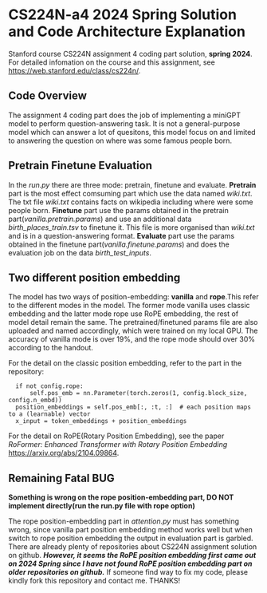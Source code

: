 # CS224N-a4 2024 Spring Solution and Code Architecture Explanation

Stanford course CS224N assignment 4 coding part solution, **spring 2024**. For detailed infomation on the course and this assignment, see https://web.stanford.edu/class/cs224n/. 

## Code Overview

The assignment 4 coding part does the job of implementing a miniGPT model to perform question-answering task. It is not a general-purpose model which can answer a lot of quesitons, this model focus on and limited to answering the question on where was some famous people born.

## Pretrain Finetune Evaluation

In the *run.py* there are three mode: pretrain, finetune and evaluate. **Pretrain** part is the most effect comsuming part which use the data named *wiki.txt*. The txt file *wiki.txt* contains facts on wikipedia including where were some people born. **Finetune** part use the params obtained in the pretrain part(*vanilla.pretrain.params*) and use an additional data *birth_places_train.tsv* to finetune it. This file is more organised than *wiki.txt* and is in a question-answering format. **Evaluate** part use the params obtained in the finetune part(*vanilla.finetune.params*) and does the evaluation job on the data *birth_test_inputs*.

## Two different position embedding

The model has two ways of position-embedding: **vanilla** and **rope**.This refer to the different modes in the model. The former mode vanilla uses classic embedding and the latter mode rope use RoPE embedding, the rest of model detail remain the same. The pretrained/finetuned params file are also uploaded and named accordingly, which were trained on my local GPU. The accuracy of vanilla mode is over 19%, and the rope mode should over 30% according to the handout.

For the detail on the classic position embedding, refer to the part in the repository:

```
  if not config.rope:
      self.pos_emb = nn.Parameter(torch.zeros(1, config.block_size, config.n_embd))
  position_embeddings = self.pos_emb[:, :t, :]  # each position maps to a (learnable) vector
  x_input = token_embeddings + position_embeddings
```

For the detail on RoPE(Rotary Position Embedding), see the paper *RoFormer: Enhanced Transformer with Rotary Position Embedding* https://arxiv.org/abs/2104.09864.

## Remaining Fatal BUG

**Something is wrong on the rope position-embedding part, DO NOT implement directly(run the run.py file with rope option)**

The rope position-embedding part in *attention.py* must has something wrong, since vanilla part position embedding method works well but when switch to rope position embedding the output in evaluation part is garbled. There are already plenty of repositories about CS224N assignment solution on github. ***However, it seems the RoPE position embedding first came out on 2024 Spring since I have not found RoPE position embedding part on older repositories on github.*** If someone find way to fix my code, please kindly fork this repository and contact me. THANKS!

